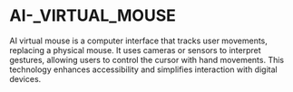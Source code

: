 # AI-_VIRTUAL_MOUSE
AI virtual mouse is a computer interface that tracks user movements, replacing a physical mouse. It uses cameras or sensors to interpret gestures, allowing users to control the cursor with hand movements. This technology enhances accessibility and simplifies interaction with digital devices.

